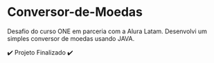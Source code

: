 # Conversor-de-Moedas
Desafio do curso ONE em parceria com a Alura Latam.
Desenvolvi um simples conversor de moedas usando JAVA.

:heavy_check_mark: Projeto Finalizado :heavy_check_mark:


